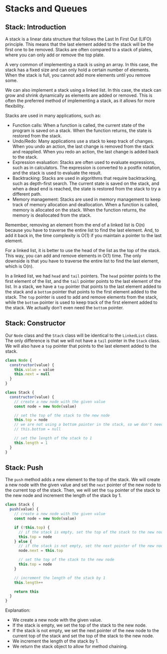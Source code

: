 # Stacks and Queues

## Stack: Introduction

A stack is a linear data structure that follows the Last In First Out (LIFO) principle. This means that the last element added to the stack will be the first one to be removed. Stacks are often compared to a stack of plates, where you can only add or remove the top plate.

A very common of implementing a stack is using an array. In this case, the stack has a fixed size and can only hold a certain number of elements. When the stack is full, you cannot add more elements until you remove some.

We can also implement a stack using a linked list. In this case, the stack can grow and shrink dynamically as elements are added or removed. This is often the preferred method of implementing a stack, as it allows for more flexibility.

Stacks are used in many applications, such as:

- Function calls: When a function is called, the current state of the program is saved on a stack. When the function returns, the state is restored from the stack.
- Undo/Redo: Many applications use a stack to keep track of changes. When you undo an action, the last change is removed from the stack and reapplied. When you redo an action, the last change is added back to the stack.
- Expression evaluation: Stacks are often used to evaluate expressions, such as in calculators. The expression is converted to a postfix notation, and the stack is used to evaluate the result.
- Backtracking: Stacks are used in algorithms that require backtracking, such as depth-first search. The current state is saved on the stack, and when a dead end is reached, the state is restored from the stack to try a different path.
- Memory management: Stacks are used in memory management to keep track of memory allocation and deallocation. When a function is called, memory is allocated on the stack. When the function returns, the memory is deallocated from the stack.

Remember, removing an element from the end of a linked list is O(n) because you have to traverse the entire list to find the last element. And, to add it back in, the time complexity is O(1) if you maintain a pointer to the last element.

For a linked list, it is better to use the head of the list as the top of the stack. This way, you can add and remove elements in O(1) time. The only downside is that you have to traverse the entire list to find the last element, which is O(n).

In a linked list, we had `head` and `tail` pointers. The `head` pointer points to the first element of the list, and the `tail` pointer points to the last element of the list. In a stack, we have a `top` pointer that points to the last element added to the stack and a `bottom` pointer that points to the first element added to the stack. The `top` pointer is used to add and remove elements from the stack, while the `bottom` pointer is used to keep track of the first element added to the stack. We actually don't even need the `bottom` pointer.

## Stack: Constructor

Our `Node` class and the `Stack` class will be identical to the `LinkedList` class. The only difference is that we will not have a `tail` pointer in the `Stack` class. We will also have a `top` pointer that points to the last element added to the stack.

```js
class Node {
  constructor(value) {
    this.value = value
    this.next = null
  }
}
```

```js
class Stack {
  constructor(value) {
    // create a new node with the given value
    const node = new Node(value)

    // set the top of the stack to the new node
    this.top = node
    // we are not using a bottom pointer in the stack, so we don't need to set it
    // this.bottom = null

    // set the length of the stack to 1
    this.length = 1
  }
}
```

## Stack: Push

The `push` method adds a new element to the top of the stack. We will create a new node with the given value and set the `next` pointer of the new node to the current top of the stack. Then, we will set the `top` pointer of the stack to the new node and increment the length of the stack by 1.

```js
class Stack {
  push(value) {
    // create a new node with the given value
    const node = new Node(value)

    if (!this.top) {
      // if the stack is empty, set the top of the stack to the new node
      this.top = node
    } else {
      // if the stack is not empty, set the next pointer of the new node to the current top of the stack
      node.next = this.top

      // set the top of the stack to the new node
      this.top = node
    }

    // increment the length of the stack by 1
    this.length++

    return this
  }
}
```

Explanation:

- We create a new node with the given value.
- If the stack is empty, we set the top of the stack to the new node.
- If the stack is not empty, we set the next pointer of the new node to the current top of the stack and set the top of the stack to the new node.
- We increment the length of the stack by 1.
- We return the stack object to allow for method chaining.
